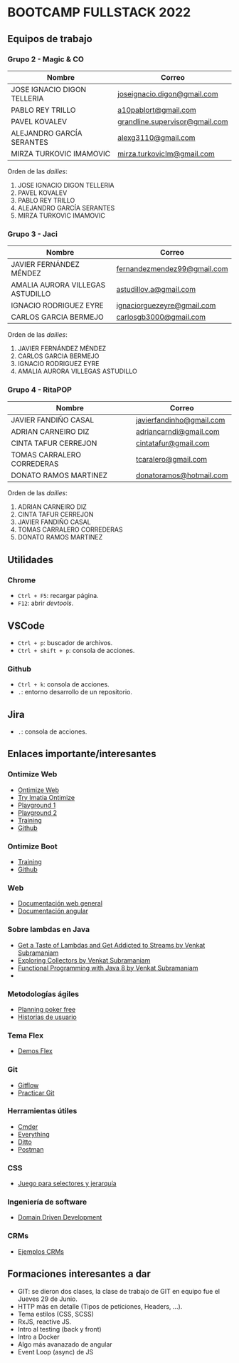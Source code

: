 # BOOTCAMP FULLSTACK 2022

## Equipos de trabajo

### Grupo 2 - Magic & CO

| Nombre | Correo |
|--------|--------|
| JOSE IGNACIO DIGON TELLERIA | joseignacio.digon@gmail.com |
| PABLO REY TRILLO | a10pablort@gmail.com |
| PAVEL KOVALEV | grandline.supervisor@gmail.com |
| ALEJANDRO GARCÍA SERANTES | alexg3110@gmail.com |
| MIRZA TURKOVIC IMAMOVIC | mirza.turkovicIm@gmail.com |

Orden de las *dailies*:

1. JOSE IGNACIO DIGON TELLERIA
2. PAVEL KOVALEV
3. PABLO REY TRILLO
4. ALEJANDRO GARCÍA SERANTES
5. MIRZA TURKOVIC IMAMOVIC

### Grupo 3 - Jaci

| Nombre | Correo |
|--------|--------|
| JAVIER FERNÁNDEZ MÉNDEZ	| fernandezmendez99@gmail.com |
| AMALIA AURORA VILLEGAS ASTUDILLO | astudillov.a@gmail.com |
| IGNACIO RODRIGUEZ EYRE | ignaciorguezeyre@gmail.com |
| CARLOS GARCIA BERMEJO | carlosgb3000@gmail.com |

Orden de las *dailies*:

1. JAVIER FERNÁNDEZ MÉNDEZ
2. CARLOS GARCIA BERMEJO
3. IGNACIO RODRIGUEZ EYRE
4. AMALIA AURORA VILLEGAS ASTUDILLO

### Grupo 4 - RitaPOP

| Nombre | Correo |
|--------|--------|
| JAVIER FANDIÑO CASAL | javierfandinho@gmail.com |
| ADRIAN CARNEIRO DIZ | adriancarndi@gmail.com |
| CINTA TAFUR CERREJON | cintatafur@gmail.com |
| TOMAS CARRALERO CORREDERAS | tcaralero@gmail.com |
| DONATO RAMOS MARTINEZ | donatoramos@hotmail.com |

Orden de las *dailies*:

1. ADRIAN CARNEIRO DIZ
2. CINTA TAFUR CERREJON
3. JAVIER FANDIÑO CASAL
4. TOMAS CARRALERO CORREDERAS
5. DONATO RAMOS MARTINEZ

## Utilidades

### Chrome

- `Ctrl + F5`: recargar página.
- `F12`: abrir *devtools*.

## VSCode

- `Ctrl + p`: buscador de archivos.
- `Ctrl + shift + p`: consola de acciones. 

### Github

- `Ctrl + k`: consola de acciones.
- `.`: entorno desarrollo de un repositorio.

## Jira

- `.`: consola de acciones.

## Enlaces importante/interesantes

### Ontimize Web

- [Ontimize Web](https://ontimizeweb.github.io/docs/v8/)
- [Try Imatia Ontimize](https://try.imatia.com/ontimizeweb/)
- [Playground 1](https://try.imatia.com/ontimizeweb/playground/main/table/basic)
- [Playground 2](https://try.imatia.com/ontimizeweb/v8/playground/main/home)
- [Training](https://www.ontimize.com/xwiki/bin/view/Ontimize+Web+Training/)
- [Github](https://github.com/OntimizeWeb)

### Ontimize Boot

- [Training](https://www.ontimize.com/xwiki/bin/view/Ontimize+Boot+Training/)
- [Github](https://github.com/ontimize)

### Web

- [Documentación web general](https://developer.mozilla.org/es/)
- [Documentación angular](https://angular.io/docs)

### Sobre lambdas en Java

- [Get a Taste of Lambdas and Get Addicted to Streams by Venkat Subramaniam](https://www.youtube.com/watch?v=1OpAgZvYXLQ)
- [Exploring Collectors by Venkat Subramaniam](https://www.youtube.com/watch?v=pGroX3gmeP8)
- [Functional Programming with Java 8 by Venkat Subramaniam](https://www.youtube.com/watch?v=15X0qFtBqiQ)
- 
### Metodologías ágiles

- [Planning poker free](https://www.planitpoker.com/)
- [Historias de usuario](https://www.atlassian.com/es/agile/project-management/user-stories)

### Tema Flex

- [Demos Flex](https://tburleson-layouts-demos.firebaseapp.com/#/docs)

### Git

- [Gitflow](https://nvie.com/posts/a-successful-git-branching-model/)
- [Practicar Git](https://ohmygit.org/)

### Herramientas útiles

- [Cmder](https://cmder.net/)
- [Everything](https://www.voidtools.com/es-es/)
- [Ditto](https://ditto-cp.sourceforge.io/)
- [Postman](https://www.postman.com/)

### CSS

- [Juego para selectores y jerarquía](https://flukeout.github.io/)

### Ingeniería de software

- [Domain Driven Development](https://www.baeldung.com/hexagonal-architecture-ddd-spring)

### CRMs

- [Ejemplos CRMs](https://www.revechat.com/blog/customer-relationship-management-examples/)

## Formaciones interesantes a dar

- GIT: se dieron dos clases, la clase de trabajo de GIT en equipo fue el Jueves 29 de Junio.
- HTTP más en detalle (Tipos de peticiones, Headers, ...).
- Tema estilos (CSS, SCSS)
- RxJS, reactive JS.
- Intro al testing (back y front)
- Intro a Docker
- Algo más avanazado de angular
- Event Loop (async) de JS